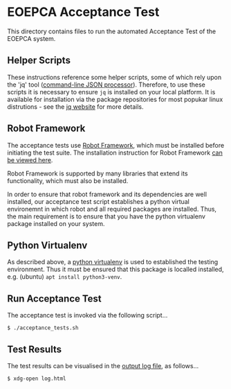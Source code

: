 # EOEPCA Acceptance Test

This directory contains files to run the automated Acceptance Test of the EOEPCA system.

## Helper Scripts

These instructions reference some helper scripts, some of which rely upon the 'jq' tool ([command-line JSON processor](https://stedolan.github.io/jq/)). Therefore, to use these scripts it is necessary to ensure `jq` is installed on your local platform. It is available for installation via the package repositories for most popukar linux distrutions - see the [jq website](https://stedolan.github.io/jq/) for more details.

## Robot Framework

The acceptance tests use [Robot Framework](https://robotframework.org/), which must be installed before initiating the test suite. The installation instruction for Robot Framework [can be viewed here](https://github.com/robotframework/robotframework/blob/master/INSTALL.rst).

Robot Framework is supported by many libraries that extend its functionality, which must also be installed.

In order to ensure that robot framework and its dependencies are well installed, our acceptance test script establishes a python virtual environemnt in which robot and all required packages are installed. Thus, the main requirement is to ensure that you have the python virtualenv package installed on your system.

## Python Virtualenv

As described above, a [python virtualenv](https://docs.python.org/3/tutorial/venv.html) is used to established the testing environment. Thus it must be ensured that this package is localled installed, e.g. (ubuntu) `apt install python3-venv`.

## Run Acceptance Test

The acceptance test is invoked via the following script...
```
$ ./acceptance_tests.sh
```

## Test Results

The test results can be visualised in the [output log file](./log.html), as follows...
```
$ xdg-open log.html
```
